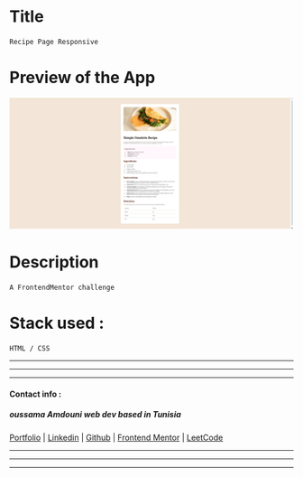 
# Title
    Recipe Page Responsive

# Preview of the App

![Preview](Recipe-page.png)

# Description
    A FrontendMentor challenge

# Stack used :
    HTML / CSS

***
***
***
#### Contact info :

##### oussama Amdouni web dev based in Tunisia 

[Portfolio]() | [Linkedin](https://www.linkedin.com/in/usama-amdouni/) | [Github](https://github.com/hernon07) | [Frontend Mentor](https://www.frontendmentor.io/profile/hernon07) | [LeetCode](https://leetcode.com/u/hernon07/)
***
***
***